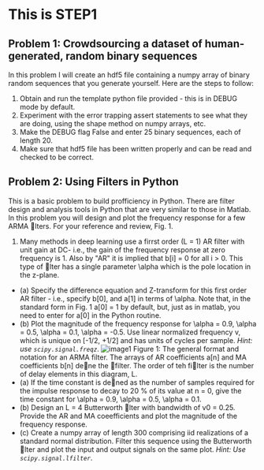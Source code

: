 # This is STEP1

## Problem 1: Crowdsourcing a dataset of human-generated, random binary sequences

In this problem I will create an hdf5 file containing a numpy array of binary random sequences
that you generate yourself. Here are the steps to follow:

1. Obtain and run the template python file provided - this is in DEBUG mode by default.
2. Experiment with the error trapping assert statements to see what they are doing, using the
shape method on numpy arrays, etc.
3. Make the DEBUG flag False and enter 25 binary sequences, each of length 20. 
4. Make sure that hdf5 file has been written properly and can be read and checked to be
correct.

## Problem 2: Using Filters in Python
This is a basic problem to build profficiency in Python. There are filter design and analysis tools
in Python that are very similar to those in Matlab. In this problem you will design and plot the
frequency response for a few ARMA lters. For your reference and review, Fig. 1.
1. Many methods in deep learning use a firrst order (L = 1) AR filter with unit gain at DC- 
i.e., the gain of the frequency response at zero frequency is 1. Also by "AR" it is implied that
b[i] = 0 for all i > 0. This type of lter has a single parameter \alpha which is the pole location
in the z-plane.
- (a) Specify the difference equation and Z-transform for this first order AR filter - i.e., specify
b[0], and a[1] in terms of \alpha. Note that, in the standard form in Fig. 1 a[0] = 1 by default,
but, just as in matlab, you need to enter for a[0] in the Python routine.
- (b) Plot the magnitude of the frequency response for \alpha = 0.9, \alpha = 0.5, \alpha = 0.1, \alpha = -0.5.
Use linear normalized frequency v, which is unique on [-1/2, +1/2] and has units of
cycles per sample. *Hint: use `scipy.signal.freqz`*.
![image1](../images/q2.png)
Figure 1: The general format and notation for an ARMA filter. The arrays of AR coefficients a[n]
and MA coefficients b[n] dene the filter. The order of teh filter is the number of delay elements in
this diagram, L.
- (a) If the time constant is dened as the number of samples required for the impulse response
to decay to 20 % of its value at n = 0, give the time constant for \alpha = 0.9, \alpha = 0.5, \alpha = 0.1.
- (b) Design an L = 4 Butterworth lter with bandwidth of v0 = 0.25. Provide the AR and
MA coeefficients and plot the magnitude of the frequency response.
- (c) Create a numpy array of length 300 comprising iid realizations of a standard normal
distribution. Filter this sequence using the Butterworth lter and plot the input and
output signals on the same plot. *Hint: Use `scipy.signal.lfilter`*.